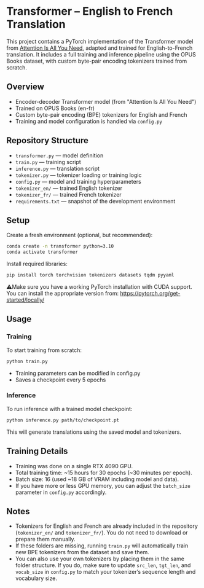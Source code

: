 # Transformer – English to French Translation

This project contains a PyTorch implementation of the Transformer model from [Attention Is All You Need](https://arxiv.org/abs/1706.03762), adapted and trained for English-to-French translation. It includes a full training and inference pipeline using the OPUS Books dataset, with custom byte-pair encoding tokenizers trained from scratch.

## Overview
- Encoder-decoder Transformer model (from "Attention Is All You Need")
- Trained on OPUS Books (en-fr)
- Custom byte-pair encoding (BPE) tokenizers for English and French
- Training and model configuration is handled via `config.py`

## Repository Structure

- `transformer.py` — model definition
- `train.py` — training script
- `inference.py` — translation script
- `tokenizer.py` — tokenizer loading or training logic
- `config.py` — model and training hyperparameters
- `tokenizer_en/` — trained English tokenizer
- `tokenizer_fr/` — trained French tokenizer
- `requirements.txt` — snapshot of the development environment

## Setup

Create a fresh environment (optional, but recommended):

```bash
conda create -n transformer python=3.10
conda activate transformer
```

Install required libraries:

```bash
pip install torch torchvision tokenizers datasets tqdm pyyaml
```
⚠️Make sure you have a working PyTorch installation with CUDA support. You can install the appropriate version from: https://pytorch.org/get-started/locally/

## Usage

### Training

To start training from scratch:

```bash
python train.py
```
- Training parameters can be modified in config.py
- Saves a checkpoint every 5 epochs

### Inference

To run inference with a trained model checkpoint:

```bash
python inference.py path/to/checkpoint.pt
```
This will generate translations using the saved model and tokenizers.

## Training Details

- Training was done on a single RTX 4090 GPU.
- Total training time: ~15 hours for 30 epochs (~30 minutes per epoch).
- Batch size: 16 (used ~18 GB of VRAM including model and data).
- If you have more or less GPU memory, you can adjust the `batch_size` parameter in `config.py` accordingly.

## Notes

- Tokenizers for English and French are already included in the repository (`tokenizer_en/` and `tokenizer_fr/`). You do not need to download or prepare them manually.
- If these folders are missing, running `train.py` will automatically train new BPE tokenizers from the dataset and save them.
- You can also use your own tokenizers by placing them in the same folder structure. If you do, make sure to update `src_len`, `tgt_len`, and `vocab_size` in `config.py` to match your tokenizer’s sequence length and vocabulary size.
